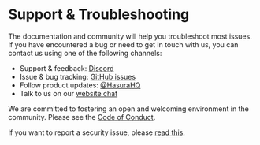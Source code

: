# Support & Troubleshooting

The documentation and community will help you troubleshoot most issues. If you have encountered a bug or need to get in touch with us, you can contact us using one of the following channels:
* Support & feedback: [Discord](https://discord.gg/hasura)
* Issue & bug tracking: [GitHub issues](https://github.com/hasura/ndc-qdrant/issues)
* Follow product updates: [@HasuraHQ](https://twitter.com/hasurahq)
* Talk to us on our [website chat](https://hasura.io)

We are committed to fostering an open and welcoming environment in the community. Please see the [Code of Conduct](code-of-conduct.md).
  
If you want to report a security issue, please [read this](security.md).